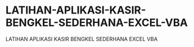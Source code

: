 # LATIHAN-APLIKASI-KASIR-BENGKEL-SEDERHANA-EXCEL-VBA
LATIHAN APLIKASI KASIR BENGKEL SEDERHANA EXCEL VBA
